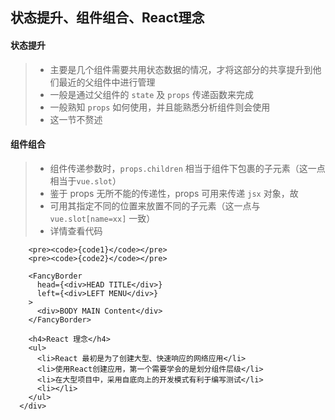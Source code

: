 ## 状态提升、组件组合、React理念

#### 状态提升

> * 主要是几个组件需要共用状态数据的情况，才将这部分的共享提升到他们最近的父组件中进行管理
> * 一般是通过父组件的 `state` 及 `props` 传递函数来完成
> * 一般熟知 `props` 如何使用，并且能熟悉分析组件则会使用
> * 这一节不赘述

#### 组件组合

> * 组件传递参数时，`props.children` 相当于组件下包裹的子元素（这一点相当于`vue.slot`）
> * 鉴于 props 无所不能的传递性，props 可用来传递 `jsx` 对象，故
> * 可用其指定不同的位置来放置不同的子元素（这一点与 `vue.slot[name=xx]` 一致）
> * 详情查看代码



        <pre><code>{code1}</code></pre>
        <pre><code>{code2}</code></pre>

        <FancyBorder
          head={<div>HEAD TITLE</div>}
          left={<div>LEFT MENU</div>}
        >
          <div>BODY MAIN Content</div>
        </FancyBorder>

        <h4>React 理念</h4>
        <ul>
          <li>React 最初是为了创建大型、快速响应的网络应用</li>
          <li>使用React创建应用，第一个需要学会的是划分组件层级</li>
          <li>在大型项目中，采用自底向上的开发模式有利于编写测试</li>
          <li></li>
        </ul>
      </div>